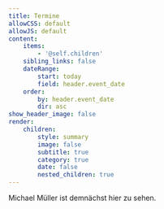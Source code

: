 ```yaml
---
title: Termine
allowCSS: default
allowJS: default
content:
    items:
        - '@self.children'
    sibling_links: false
    dateRange:
        start: today
        field: header.event_date
    order:
        by: header.event_date
        dir: asc
show_header_image: false
render:
    children:
        style: summary
        image: false
        subtitle: true
        category: true
        date: false
        nested_children: true
---
```


Michael Müller ist demnächst hier zu sehen.
